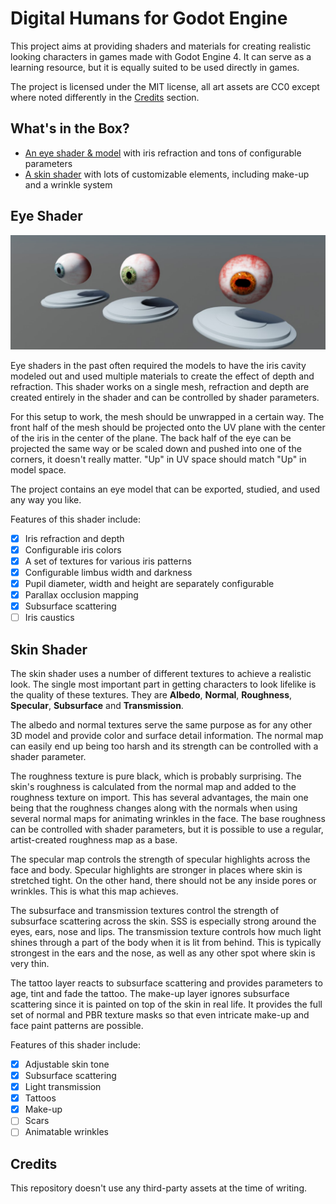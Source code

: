 # Digital Humans for Godot Engine

This project aims at providing shaders and materials for creating realistic
looking characters in games made with Godot Engine 4. It can serve as a learning
resource, but it is equally suited to be used directly in games.

The project is licensed under the MIT license, all art assets are CC0 except
where noted differently in the [Credits](#credits) section.

## What's in the Box?

- [An eye shader & model](#eye-shader) with iris refraction and tons of configurable parameters
- [A skin shader](#skin-shader) with lots of customizable elements, including make-up and a wrinkle system

## Eye Shader

![Eye Showcase](docs/eye.jpg)

Eye shaders in the past often required the models to have the iris cavity modeled
out and used multiple materials to create the effect of depth and refraction. This
shader works on a single mesh, refraction and depth are created entirely in the
shader and can be controlled by shader parameters.

For this setup to work, the mesh should be unwrapped in a certain way. The front
half of the mesh should be projected onto the UV plane with the center of the iris
in the center of the plane. The back half of the eye can be projected the same way
or be scaled down and pushed into one of the corners, it doesn't really matter.
"Up" in UV space should match "Up" in model space.

The project contains an eye model that can be exported, studied, and used any way
you like.

Features of this shader include:

- [X] Iris refraction and depth
- [X] Configurable iris colors
- [X] A set of textures for various iris patterns
- [X] Configurable limbus width and darkness
- [X] Pupil diameter, width and height are separately configurable
- [X] Parallax occlusion mapping
- [X] Subsurface scattering
- [ ] Iris caustics

## Skin Shader

The skin shader uses a number of different textures to achieve a realistic look.
The single most important part in getting characters to look lifelike is the quality
of these textures. They are **Albedo**, **Normal**, **Roughness**, **Specular**,
**Subsurface** and **Transmission**.

The albedo and normal textures serve the same purpose as for any other 3D model
and provide color and surface detail information. The normal map can easily end up
being too harsh and its strength can be controlled with a shader parameter.

The roughness texture is pure black, which is probably surprising. The skin's roughness
is calculated from the normal map and added to the roughness texture on import.
This has several advantages, the main one being that the roughness changes along with
the normals when using several normal maps for animating wrinkles in the face. The
base roughness can be controlled with shader parameters, but it is possible to use
a regular, artist-created roughness map as a base.

The specular map controls the strength of specular highlights across the face and
body. Specular highlights are stronger in places where skin is stretched tight.
On the other hand, there should not be any inside pores or wrinkles. This is what
this map achieves.

The subsurface and transmission textures control the strength of subsurface scattering
across the skin. SSS is especially strong around the eyes, ears, nose and lips.
The transmission texture controls how much light shines through a part of the body
when it is lit from behind. This is typically strongest in the ears and the nose,
as well as any other spot where skin is very thin.

The tattoo layer reacts to subsurface scattering and provides parameters to age,
tint and fade the tattoo. The make-up layer ignores subsurface scattering since it
is painted on top of the skin in real life. It provides the full set of normal and
PBR texture masks so that even intricate make-up and face paint patterns are possible.

Features of this shader include:

- [X] Adjustable skin tone
- [X] Subsurface scattering
- [X] Light transmission
- [X] Tattoos
- [X] Make-up
- [ ] Scars
- [ ] Animatable wrinkles

## Credits

This repository doesn't use any third-party assets at the time of writing.
